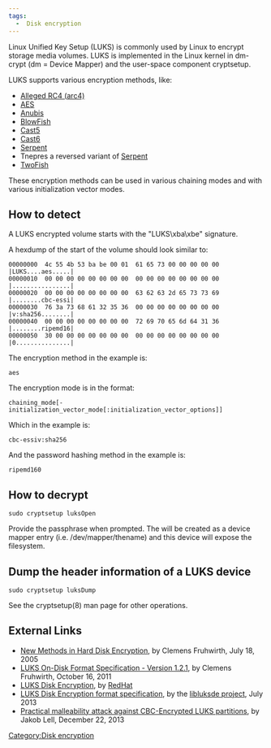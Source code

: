 ```yaml
---
tags:
  -  Disk encryption
---
```

Linux Unified Key Setup (LUKS) is commonly used by Linux to encrypt
storage media volumes. LUKS is implemented in the Linux kernel in
dm-crypt (dm = Device Mapper) and the user-space component cryptsetup.

LUKS supports various encryption methods, like:

- [Alleged RC4 (arc4)](rc4.md)
- [AES](aes.md)
- [Anubis](anubis.md)
- [BlowFish](blowfish.md)
- [Cast5](cast5.md)
- [Cast6](cast6.md)
- [Serpent](serpent.md)
- Tnepres a reversed variant of [Serpent](serpent.md)
- [TwoFish](twofish.md)

These encryption methods can be used in various chaining modes and with
various initialization vector modes.

## How to detect

A LUKS encrypted volume starts with the "LUKS\xba\xbe" signature.

A hexdump of the start of the volume should look similar to:

    00000000  4c 55 4b 53 ba be 00 01  61 65 73 00 00 00 00 00  |LUKS....aes.....|
    00000010  00 00 00 00 00 00 00 00  00 00 00 00 00 00 00 00  |................|
    00000020  00 00 00 00 00 00 00 00  63 62 63 2d 65 73 73 69  |........cbc-essi|
    00000030  76 3a 73 68 61 32 35 36  00 00 00 00 00 00 00 00  |v:sha256........|
    00000040  00 00 00 00 00 00 00 00  72 69 70 65 6d 64 31 36  |........ripemd16|
    00000050  30 00 00 00 00 00 00 00  00 00 00 00 00 00 00 00  |0...............|

The encryption method in the example is:

    aes

The encryption mode is in the format:

    chaining_mode[-initialization_vector_mode[:initialization_vector_options]]

Which in the example is:

    cbc-essiv:sha256

And the password hashing method in the example is:

    ripemd160

## How to decrypt

`sudo cryptsetup luksOpen `<device>` `<name>

Provide the passphrase when prompted. The <name> will be created as a
device mapper entry (i.e. /dev/mapper/thename) and this device will
expose the filesystem.

## Dump the header information of a LUKS device

`sudo cryptsetup luksDump `<device>

See the cryptsetup(8) man page for other operations.

## External Links

- [New Methods in Hard Disk
  Encryption](http://clemens.endorphin.org/nmihde/nmihde-A4-ds.pdf), by
  Clemens Fruhwirth, July 18, 2005
- [LUKS On-Disk Format Specification - Version
  1.2.1](http://wiki.cryptsetup.googlecode.com/git/LUKS-standard/on-disk-format.pdf),
  by Clemens Fruhwirth, October 16, 2011
- [LUKS Disk
  Encryption](https://access.redhat.com/site/documentation/en-US/Red_Hat_Enterprise_Linux/6/html/Security_Guide/sect-Security_Guide-LUKS_Disk_Encryption.html),
  by [RedHat](redhat.md)
- [LUKS Disk Encryption format
  specification](https://googledrive.com/host/0B3fBvzttpiiSNUVYSFF1TmRONmc/Linux%20Unified%20Key%20Setup%20(LUKS)%20Disk%20Encryption%20format.pdf),
  by the [libluksde project](libluksde.md), July 2013
- [Practical malleability attack against CBC-Encrypted LUKS
  partitions](http://www.jakoblell.com/blog/2013/12/22/practical-malleability-attack-against-cbc-encrypted-luks-partitions/),
  by Jakob Lell, December 22, 2013

[Category:Disk encryption](category:disk_encryption.md)
